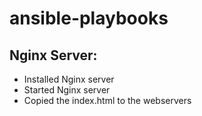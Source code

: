 # ansible-playbooks


## Nginx Server:
- Installed Nginx server
- Started Nginx server
- Copied the index.html to the webservers
